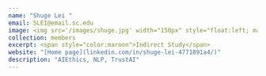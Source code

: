 ```yaml
---
name: "Shuge Lei "
email: SLEI@email.sc.edu
image: <img src='/images/shuge.jpg' width="150px" style="float:left; margin:0px 10px 0px 0px;">
collection: members
excerpt: <span style="color:maroon">Indirect Study</span> 
website: "[Home page](linkedin.com/in/shuge-lei-4771891a4/)"
description: "AIEthics, NLP, TrustAI"  
---
```

